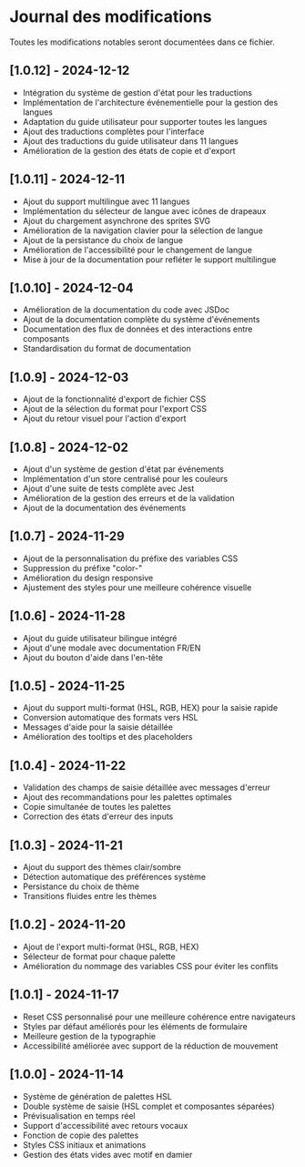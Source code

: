 # Journal des modifications

Toutes les modifications notables seront documentées dans ce fichier.

## [1.0.12] - 2024-12-12

- Intégration du système de gestion d'état pour les traductions
- Implémentation de l'architecture événementielle pour la gestion des langues
- Adaptation du guide utilisateur pour supporter toutes les langues
- Ajout des traductions complètes pour l'interface
- Ajout des traductions du guide utilisateur dans 11 langues
- Amélioration de la gestion des états de copie et d'export

## [1.0.11] - 2024-12-11

- Ajout du support multilingue avec 11 langues
- Implémentation du sélecteur de langue avec icônes de drapeaux
- Ajout du chargement asynchrone des sprites SVG
- Amélioration de la navigation clavier pour la sélection de langue
- Ajout de la persistance du choix de langue
- Amélioration de l'accessibilité pour le changement de langue
- Mise à jour de la documentation pour refléter le support multilingue

## [1.0.10] - 2024-12-04

- Amélioration de la documentation du code avec JSDoc
- Ajout de la documentation complète du système d'événements
- Documentation des flux de données et des interactions entre composants
- Standardisation du format de documentation

## [1.0.9] - 2024-12-03

- Ajout de la fonctionnalité d'export de fichier CSS
- Ajout de la sélection du format pour l'export CSS
- Ajout du retour visuel pour l'action d'export

## [1.0.8] - 2024-12-02

- Ajout d'un système de gestion d'état par événements
- Implémentation d'un store centralisé pour les couleurs
- Ajout d'une suite de tests complète avec Jest
- Amélioration de la gestion des erreurs et de la validation
- Ajout de la documentation des événements

## [1.0.7] - 2024-11-29

- Ajout de la personnalisation du préfixe des variables CSS
- Suppression du préfixe "color-"
- Amélioration du design responsive
- Ajustement des styles pour une meilleure cohérence visuelle

## [1.0.6] - 2024-11-28

- Ajout du guide utilisateur bilingue intégré
- Ajout d'une modale avec documentation FR/EN
- Ajout du bouton d'aide dans l'en-tête

## [1.0.5] - 2024-11-25

- Ajout du support multi-format (HSL, RGB, HEX) pour la saisie rapide
- Conversion automatique des formats vers HSL
- Messages d'aide pour la saisie détaillée
- Amélioration des tooltips et des placeholders

## [1.0.4] - 2024-11-22

- Validation des champs de saisie détaillée avec messages d'erreur
- Ajout des recommandations pour les palettes optimales
- Copie simultanée de toutes les palettes
- Correction des états d'erreur des inputs

## [1.0.3] - 2024-11-21

- Ajout du support des thèmes clair/sombre
- Détection automatique des préférences système
- Persistance du choix de thème
- Transitions fluides entre les thèmes

## [1.0.2] - 2024-11-20

- Ajout de l'export multi-format (HSL, RGB, HEX)
- Sélecteur de format pour chaque palette
- Amélioration du nommage des variables CSS pour éviter les conflits

## [1.0.1] - 2024-11-17

- Reset CSS personnalisé pour une meilleure cohérence entre navigateurs
- Styles par défaut améliorés pour les éléments de formulaire
- Meilleure gestion de la typographie
- Accessibilité améliorée avec support de la réduction de mouvement

## [1.0.0] - 2024-11-14

- Système de génération de palettes HSL
- Double système de saisie (HSL complet et composantes séparées)
- Prévisualisation en temps réel
- Support d'accessibilité avec retours vocaux
- Fonction de copie des palettes
- Styles CSS initiaux et animations
- Gestion des états vides avec motif en damier

